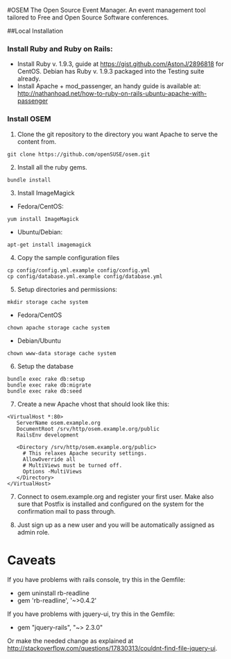 #OSEM
The Open Source Event Manager. An event management tool tailored to Free and Open Source Software conferences.

##Local Installation

### Install Ruby and Ruby on Rails:

* Install Ruby v. 1.9.3, guide at https://gist.github.com/AstonJ/2896818 for CentOS.
  Debian has Ruby v. 1.9.3 packaged into the Testing suite already.
* Install Apache + mod_passenger, an handy guide is available at:
  http://nathanhoad.net/how-to-ruby-on-rails-ubuntu-apache-with-passenger

### Install OSEM
1. Clone the git repository to the directory you want Apache to serve the content from.
```
git clone https://github.com/openSUSE/osem.git
```
2. Install all the ruby gems.
```
bundle install
```
3. Install ImageMagick

* Fedora/CentOS:

```
yum install ImageMagick
```

* Ubuntu/Debian:

```
apt-get install imagemagick
```

4. Copy the sample configuration files
```
cp config/config.yml.example config/config.yml
cp config/database.yml.example config/database.yml
```

5. Setup directories and permissions:
```
mkdir storage cache system
```
* Fedora/CentOS
```
chown apache storage cache system
```
* Debian/Ubuntu
```
chown www-data storage cache system
```

6. Setup the database
```
bundle exec rake db:setup
bundle exec rake db:migrate
bundle exec rake db:seed
```

7. Create a new Apache vhost that should look like this:
```
<VirtualHost *:80>
   ServerName osem.example.org
   DocumentRoot /srv/http/osem.example.org/public
   RailsEnv development

   <Directory /srv/http/osem.example.org/public>
     # This relaxes Apache security settings.
     AllowOverride all
     # MultiViews must be turned off.
     Options -MultiViews
   </Directory>
</VirtualHost>
```

7. Connect to osem.example.org and register your first user. Make also sure that Postfix is installed and configured on the system for the confirmation mail to pass through.

8. Just sign up as a new user and you will be automatically assigned as admin role.



Caveats
=======

If you have problems with rails console, try this in the Gemfile: 

* gem uninstall rb-readline
* gem 'rb-readline', '~>0.4.2'

If you have problems with jquery-ui, try this in the Gemfile:

* gem "jquery-rails", "~> 2.3.0"

Or make the needed change as explained at http://stackoverflow.com/questions/17830313/couldnt-find-file-jquery-ui.
